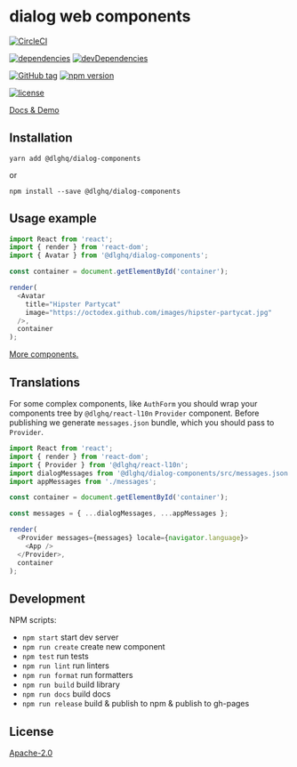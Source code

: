 dialog web components
=====================

[![CircleCI](https://img.shields.io/circleci/project/github/dialogs/dialog-web-components/master.svg)](https://circleci.com/gh/dialogs/dialog-web-components/tree/master)

[![dependencies](https://img.shields.io/david/dialogs/dialog-web-components.svg)](package.json)
[![devDependencies](https://img.shields.io/david/dev/dialogs/dialog-web-components.svg)](package.json)

[![GitHub tag](https://img.shields.io/github/tag/dialogs/dialog-web-components.svg)](https://github.com/dialogs/dialog-web-components/tags)
[![npm version](https://img.shields.io/npm/v/@dlghq/dialog-components.svg)](https://www.npmjs.com/package/@dlghq/dialog-components)

[![license](https://img.shields.io/github/license/dialogs/dialog-web-components.svg)](LICENSE)


[Docs & Demo](https://dialogs.github.io/dialog-web-components/)


Installation
------------

```
yarn add @dlghq/dialog-components
```
or
```
npm install --save @dlghq/dialog-components
```

Usage example
-------------

```js
import React from 'react';
import { render } from 'react-dom';
import { Avatar } from '@dlghq/dialog-components';

const container = document.getElementById('container');

render(
  <Avatar
    title="Hipster Partycat"
    image="https://octodex.github.com/images/hipster-partycat.jpg"
  />,
  container
);
```

[More components.](https://dialogs.github.io/dialog-web-components/)


Translations
------------

For some complex components, like `AuthForm` you should wrap your components tree
by `@dlghq/react-l10n` `Provider` component.
Before publishing we generate `messages.json` bundle, which you should pass to `Provider`.

```js
import React from 'react';
import { render } from 'react-dom';
import { Provider } from '@dlghq/react-l10n';
import dialogMessages from '@dlghq/dialog-components/src/messages.json';
import appMessages from './messages';

const container = document.getElementById('container');

const messages = { ...dialogMessages, ...appMessages };

render(
  <Provider messages={messages} locale={navigator.language}>
    <App />
  </Provider>,
  container
);
```

Development
-----------

NPM scripts:

 - `npm start` start dev server
 - `npm run create` create new component
 - `npm test` run tests
 - `npm run lint` run linters
 - `npm run format` run formatters
 - `npm run build` build library
 - `npm run docs` build docs
 - `npm run release` build & publish to npm & publish to gh-pages

License
-------
[Apache-2.0](LICENSE)
